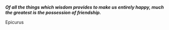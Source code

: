 _**Of all the things which wisdom provides to make us entirely happy, much the greatest is the possession of friendship.**_

Epicurus